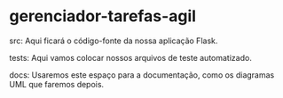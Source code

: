# gerenciador-tarefas-agil

src: Aqui ficará o código-fonte da nossa aplicação Flask.

tests: Aqui vamos colocar nossos arquivos de teste automatizado.

docs: Usaremos este espaço para a documentação, como os diagramas UML que faremos depois.